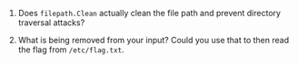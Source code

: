1. Does `filepath.Clean` actually clean the file path and prevent directory traversal attacks?

2. What is being removed from your input? Could you use that to then read the flag from `/etc/flag.txt`.